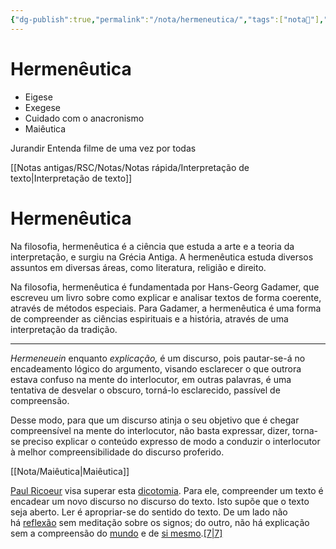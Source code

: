 ```yaml
---
{"dg-publish":true,"permalink":"/nota/hermeneutica/","tags":["nota🔹"],"updated":"2024-11-17T05:32:04.874-03:00"}
---
```


# Hermenêutica

- Eigese
- Exegese
- Cuidado com o anacronismo
- Maiêutica

Jurandir
Entenda filme de uma vez por todas

[[Notas antigas/RSC/Notas/Notas rápida/Interpretação de texto\|Interpretação de texto]]

# Hermenêutica

Na filosofia, hermenêutica é a ciência que estuda a arte e a teoria da interpretação, e surgiu na Grécia Antiga. A hermenêutica estuda diversos assuntos em diversas áreas, como literatura, religião e direito.

Na filosofia, hermenêutica é fundamentada por Hans-Georg Gadamer, que escreveu um livro sobre como explicar e analisar textos de forma coerente, através de métodos especiais. Para Gadamer, a hermenêutica é uma forma de compreender as ciências espirituais e a história, através de uma interpretação da tradição.

---

_Hermeneuein_ enquanto _explicação,_ é um discurso, pois pautar-se-á no encadeamento lógico do argumento, visando esclarecer o que outrora estava confuso na mente do interlocutor, em outras palavras, é uma tentativa de desvelar o obscuro, torná-lo esclarecido, passível de compreensão.

Desse modo, para que um discurso atinja o seu objetivo que é chegar compreensível na mente do interlocutor, não basta expressar, dizer, torna-se preciso explicar o conteúdo expresso de modo a conduzir o interlocutor à melhor compreensibilidade do discurso proferido.

[[Nota/Maiêutica\|Maiêutica]]


[Paul Ricoeur](https://pt.wikipedia.org/wiki/Paul_Ricoeur "Paul Ricoeur") visa superar esta [dicotomia](https://pt.wikipedia.org/wiki/Dicotomia "Dicotomia"). Para ele, compreender um texto é encadear um novo discurso no discurso do texto. Isto supõe que o texto seja aberto. Ler é apropriar-se do sentido do texto. De um lado não há [reflexão](https://pt.wikipedia.org/wiki/Reflex%C3%A3o "Reflexão") sem meditação sobre os signos; do outro, não há explicação sem a compreensão do [mundo](https://pt.wikipedia.org/wiki/Mundo "Mundo") e de [si mesmo](https://pt.wikipedia.org/wiki/Sujeito "Sujeito").[[7\|7]](https://pt.wikipedia.org/wiki/Hermen%C3%AAutica#cite_note-7)